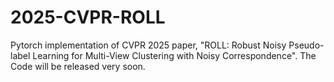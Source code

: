 # 2025-CVPR-ROLL
Pytorch implementation of CVPR 2025 paper, "ROLL: Robust Noisy Pseudo-label Learning for Multi-View Clustering with Noisy Correspondence". The Code will be released very soon.

